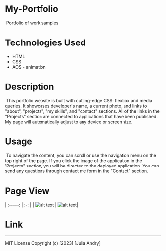 # My-Portfolio
​
Portfolio of work samples
​
# Technologies Used

* HTML
* CSS
* AOS - animation
  
# Description 
​
This portfolio website is built with cutting-edge CSS: flexbox and media queries. It showcases developer's name, a current photo, and links to "about", "projects", "my skills", and "contact" sections. All of the links in the "Projects" section are connected to applications that have been published. My page will automatically adjust to any device or screen size.

# Usage 
​
To navigate the content, you can scroll or use the navigation menu on the top right of the page. If you click the image of the application in the 'Projects" section, you will be directed to the deployed application. You can send any questions through contact me form in the "Contact" section.

# Page View
| :-----: | :-: |
| ![alt text](assets/images/Screen-wider800.png) | ![alt text](assets/images/Screen-upto800.png)| 

# Link

---
MIT License
Copyright (c) [2023] [Julia Andry]
